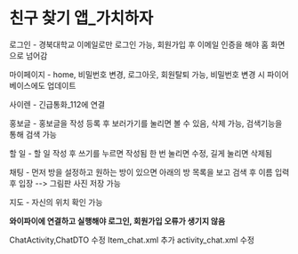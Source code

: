 # 친구 찾기 앱_가치하자

로그인 - 경북대학교 이메일로만 로그인 가능, 회원가입 후 이메일 인증을 해야 홈 화면으로 넘어감

마이페이지 - home, 비밀번호 변경, 로그아웃, 회원탈퇴 가능, 비밀번호 변경 시 파이어베이스에도 업데이트

사이렌 - 긴급통화_112에 연결

홍보글 - 홍보글을 작성 등록 후 보러가기를 눌리면 볼 수 있음, 삭제 가능, 검색기능을 통해 검색 가능

할 일 - 할 일 작성 후 쓰기를 누르면 작성됨 한 번 눌리면 수정, 길게 눌리면 삭제됨

채팅 - 먼저 방을 설정하고 원하는 방이 있으면 아래의 방 목록을 보고 검색 후 이름 입력 후 입장 --> 그림판 사진 저장 가능

지도 - 자신의 위치 확인 가능

**와이파이에 연결하고 실행해야 로그인, 회원가입 오류가 생기지 않음**

ChatActivity,ChatDTO 수정
Item_chat.xml 추가
activity_chat.xml 수정
